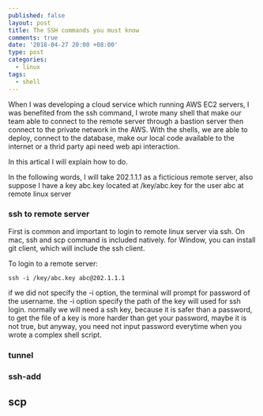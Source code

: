 ```yaml
---
published: false
layout: post
title: The SSH commands you must know
comments: true
date: '2018-04-27 20:00 +08:00'
type: post
categories:
  - linux
tags:
  - shell
---
```

When I was developing a cloud service which running AWS EC2 servers, I was benefited from the ssh command, I wrote many shell that make our team able to connect to the remote server through a bastion server then connect to the private network in the AWS. With the shells, we are able to deploy, connect to the database, make our local code available to the internet or a thrid party api need web api interaction. 

In this artical I will explain how to do.

In the following words, I will take 202.1.1.1 as a ficticious remote server, also suppose I have a key abc.key located at /key/abc.key for the user abc at remote linux server

### ssh to remote server
First is common and important to login to remote linux server via ssh.
On mac, ssh and scp command is included natively. for Window, you can install git client, which will include the ssh client.

To login to a remote server:
```shell
ssh -i /key/abc.key abc@202.1.1.1
```
if we did not specify the -i option, the terminal will prompt for password of the username. the -i option specify the path of the key will used for ssh login. normally we will need a ssh key, because it is safer than a password, to get the file of a key is more harder than get your password, maybe it is not true, but anyway, you need not input password everytime when you wrote a complex shell script.

### tunnel
### ssh-add

## scp
